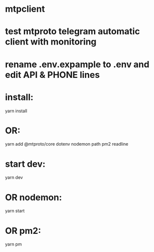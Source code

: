 # mtpclient
# test mtproto telegram automatic client with monitoring

# rename .env.expample to .env and edit API & PHONE lines

# install:
yarn install
# OR:
yarn add @mtproto/core dotenv nodemon path pm2 readline

# start dev:
yarn dev
# OR nodemon:
yarn start
# OR pm2:
yarn pm
